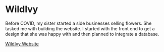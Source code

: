 # WildIvy
 Before COVID, my sister started a side businesses selling flowers. She tasked me with building the website. I started with the front end to get a design that she was happy with and then planned to integrate a database.

[WildIvy Website](/img/proj-wild-ivy.png)
